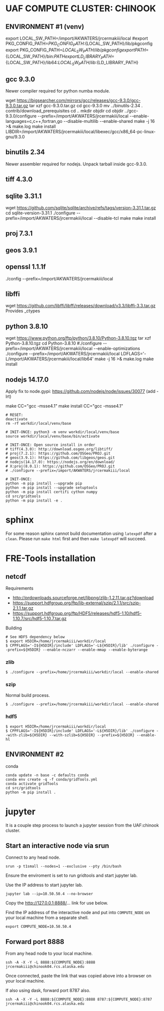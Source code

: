 # UAF COMPUTE CLUSTER: CHINOOK

## ENVIRONMENT #1 (venv)

export LOCAL_SW_PATH=/import/AKWATERS/jrcermakiii/local
#export PKG_CONFIG_PATH=${PKG_CONFIG_PATH}:${LOCAL_SW_PATH}/lib/pkgconfig
export PKG_CONFIG_PATH=${LOCAL_SW_PATH}/lib/pkgconfig
export PATH=${LOCAL_SW_PATH}/bin:${PATH}
export LD_LIBRARY_PATH=${LOCAL_SW_PATH}/lib64:${LOCAL_SW_PATH}/lib:${LD_LIBRARY_PATH}

## gcc 9.3.0

Newer compiler required for python numba module.

wget https://bigsearcher.com/mirrors/gcc/releases/gcc-9.3.0/gcc-9.3.0.tar.gz
tar xzf gcc-9.3.0.tar.gz
cd gcc-9.3.0
mv ../binutils-2.34 .
contrib/download_prerequisites
cd ..
mkdir objdir
cd objdir
../gcc-9.3.0/configure --prefix=/import/AKWATERS/jrcermakiii/local --enable-languages=c,c++,fortran,go --disable-multilib --enable-shared
make -j 16 >& make.log
make install
LIBDIR=/import/AKWATERS/jrcermakiii/local/libexec/gcc/x86_64-pc-linux-gnu/9.3.0

## binutils 2.34

Newer assembler required for nodejs.  Unpack tarball inside gcc-9.3.0.

## tiff 4.3.0

## sqlite 3.31.1

wget https://github.com/sqlite/sqlite/archive/refs/tags/version-3.31.1.tar.gz
cd sqlite-version-3.31.1
./configure --prefix=/import/AKWATERS/jrcermakiii/local --disable-tcl
make
make install

## proj 7.3.1

## geos 3.9.1

## openssl 1.1.1f
./config --prefix=/import/AKWATERS/jrcermakiii/local

## libffi

wget https://github.com/libffi/libffi/releases/download/v3.3/libffi-3.3.tar.gz
Provides _ctypes

## python 3.8.10

wget https://www.python.org/ftp/python/3.8.10/Python-3.8.10.tgz
tar xzf Python-3.8.10.tgz
cd Python-3.8.10
#./configure --prefix=/import/AKWATERS/jrcermakiii/local --enable-optimizations
./configure --prefix=/import/AKWATERS/jrcermakiii/local LDFLAGS='-L/import/AKWATERS/jrcermakiii/local/lib64'
make -j 16 >& make.log
make install

## nodejs 14.17.0
Apply fix to node.gypi:
  https://github.com/nodejs/node/issues/30077 (add -lrt)

make CC="gcc -msse4.1"
make install CC="gcc -msse4.1"

```
# RESET:
deactivate
rm -rf workdir/local/venv/base

# INIT-ONCE: python3 -m venv workdir/local/venv/base
source workdir/local/venv/base/bin/activate

# INIT-ONCE: Open source install in order
# tiff(4.3.0): http://download.osgeo.org/libtiff/
# proj(7.2.1): https://github.com/OSGeo/PROJ.git
# geos(3.9.1): https://github.com/libgeos/geos.git
# nodejs(14.17.0): https://nodejs.org/en/download/
# X:proj(8.0.1): https://github.com/OSGeo/PROJ.git
# ./configure --prefix=/import/AKWATERS/jrcermakiii/local

# INIT-ONCE:
python -m pip install --upgrade pip
python -m pip install --upgrade setuptools
python -m pip install certifi cython numpy
cd src/gridtools
python -m pip install -e .
```

# sphinx

For some reason sphinx cannot build documentation using `latexpdf` after
a `clean`.  Please run `make html` first and then `make latexpdf` will
succeed.

# FRE-Tools installation

## netcdf

Requirements
 * http://prdownloads.sourceforge.net/libpng/zlib-1.2.11.tar.gz?download
 * https://support.hdfgroup.org/ftp/lib-external/szip/2.1.1/src/szip-2.1.1.tar.gz
 * https://support.hdfgroup.org/ftp/HDF5/releases/hdf5-1.10/hdf5-1.10.7/src/hdf5-1.10.7.tar.gz

Building
```
# See HDF5 dependency below
$ export H5DIR=/home/jrcermakiii/workdir/local
$ CPPFLAGS='-I${H5DIR}/include' LDFLAGS='-L${H5DIR}/lib' ./configure --prefix=${H5DIR} --enable-nczarr --enable-mmap --enable-byterange
```

### zlib

```
$ ./configure --prefix=/home/jrcermakiii/workdir/local --enable-shared
```
 
### szip

Normal build process.

```
$ ./configure --prefix=/home/jrcermakiii/workdir/local --enable-shared
```

### hdf5

```
$ export H5DIR=/home/jrcermakiii/workdir/local
$ CPPFLAGS='-I${H5DIR}/include' LDFLAGS='-L${H5DIR}/lib' ./configure --with-zlib=${H5DIR} --with-szlib=${H5DIR} --prefix=${H5DIR} --enable-hl
```

## ENVIRONMENT #2

conda

```
conda update -n base -c defaults conda
conda env create -q -f conda/gridTools.yml
conda activate gridTools
cd src/gridtools
python -m pip install .
```

# jupyter

It is a couple step process to launch a jupyter session from
the UAF:chinook cluster.

## Start an interactive node via srun

Connect to any head node.

```
srun -p t1small --nodes=1 --exclusive --pty /bin/bash
```

Ensure the enviroment is set to run gridtools and start jupyter lab.

Use the IP address to start jupyter lab.

```
jupyter lab --ip=10.50.50.4 --no-browser
```

Copy the http://127.0.0.1:8888/... link for use below.

Find the IP address of the interactive node and put into
`COMPUTE_NODE` on your local machine from
a separate shell.

```
export COMPUTE_NODE=10.50.50.4
```

## Forward port 8888

From any head node to your local machine.

```
ssh -A -X -Y -L 8888:${COMPUTE_NODE}:8888 jrcermakiii@chinook04.rcs.alaska.edu
```

Once connected, paste the link that was copied above into a browser on
your local machine.

If also using dask, forward port 8787 also.

```
ssh -A -X -Y -L 8888:${COMPUTE_NODE}:8888 8787:${COMPUTE_NODE}:8787 jrcermakiii@chinook04.rcs.alaska.edu
```


